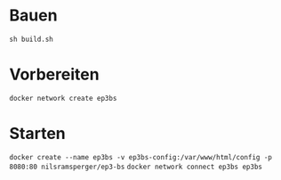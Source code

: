 # Bauen
`sh build.sh`

# Vorbereiten
`docker network create ep3bs`

# Starten
`docker create --name ep3bs -v ep3bs-config:/var/www/html/config -p 8080:80 nilsramsperger/ep3-bs`
`docker network connect ep3bs ep3bs`